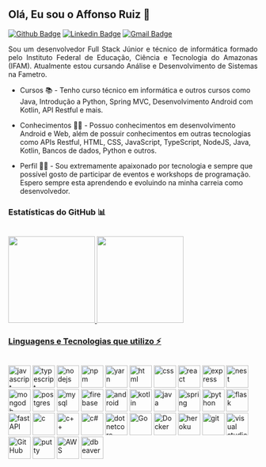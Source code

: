 ## Olá, Eu sou o Affonso Ruiz 👋

[![Github Badge](https://img.shields.io/badge/-RuizHenrique01-black?style=flat-square&logo=Github&logoColor=white&link=https://github.com/RuizHenrique01)](https://github.com/RuizHenrique01)
[![Linkedin Badge](https://img.shields.io/badge/-Affonso%20Henrique%20Ruiz%20Jurema-blue?style=flat-square&logo=Linkedin&logoColor=white&link=https://www.linkedin.com/in/affonso-henrique-ruiz-jurema-b8744b210/)](https://www.linkedin.com/in/affonsoruiz/)
[![Gmail Badge](https://img.shields.io/badge/-affonsohenriqueruiz@gmail.com-d93025?style=flat-square&logo=Gmail&logoColor=white&link=mailto:affonsohenriqueruiz@gmail.com)](mailto:affonsohenriqueruiz@gmail.com)

<p align=justify>
Sou um desenvolvedor Full Stack Júnior e técnico de informática formado pelo Instituto Federal de Educação, Ciência e Tecnologia do Amazonas (IFAM). Atualmente estou cursando Análise e Desenvolvimento de Sistemas na Fametro.

- Cursos :books: - Tenho curso técnico em informática e outros cursos como Java, Introdução a Python, Spring MVC, Desenvolvimento Android com Kotlin, API Restful e mais.
  
- Conhecimentos :man_teacher: - Possuo conhecimentos em desenvolvimento Android e Web, além de possuir conhecimentos em outras tecnologias como APIs Restful, HTML, CSS, JavaScript, TypeScript, NodeJS, Java, Kotlin, Bancos de dados, Python e outros.
  
- Perfil :man_technologist: - Sou extremamente apaixonado por tecnologia e sempre que possível gosto de participar de eventos e workshops de programação. Espero sempre esta aprendendo e evoluindo na minha carreia como desenvolvedor.
</p>

### Estatísticas do GitHub 📊

<br/>

<div>
<a href="https://github.com/RuizHenrique01">
<img height="175em" src="https://github-readme-stats.vercel.app/api?username=RuizHenrique01&show_icons=true&theme=radical&count_private=true&include_all_commits=true">
<img height="175em" src="https://github-readme-stats.vercel.app/api/top-langs/?username=RuizHenrique01&layout=compact&theme=radical&langs_count=10&hide=handlebars">
</div>
  
### Linguagens e Tecnologias que utilizo ⚡
 
 <br/>
   
<div style="display: inline-block;" width:"50%">
  <img height="45" alt="javascript" src="https://cdn.jsdelivr.net/gh/devicons/devicon/icons/javascript/javascript-original.svg" />
  <img height="45" alt="typescript" src="https://cdn.jsdelivr.net/gh/devicons/devicon/icons/typescript/typescript-original.svg" />
  <img height="45" alt="nodejs" src="https://cdn.jsdelivr.net/gh/devicons/devicon/icons/nodejs/nodejs-original.svg" />
  <img height="45" alt="npm" src="https://cdn.jsdelivr.net/gh/devicons/devicon/icons/npm/npm-original-wordmark.svg" />
  <img height="45" alt="yarn" src="https://cdn.jsdelivr.net/gh/devicons/devicon/icons/yarn/yarn-original-wordmark.svg" />
  <img height="45" alt="html" src="https://cdn.jsdelivr.net/gh/devicons/devicon/icons/html5/html5-original-wordmark.svg" />
  <img height="45" alt="css" src="https://cdn.jsdelivr.net/gh/devicons/devicon/icons/css3/css3-original-wordmark.svg" />
  <img height="45" alt="react" src="https://cdn.jsdelivr.net/gh/devicons/devicon/icons/react/react-original-wordmark.svg" />
  <img height="45" alt="express" src="https://cdn.jsdelivr.net/gh/devicons/devicon/icons/express/express-original.svg" />
  <img height="45" alt="nest" src="https://cdn.jsdelivr.net/gh/devicons/devicon@latest/icons/nestjs/nestjs-original.svg" />
  <img height="45" alt="mongodb" src="https://cdn.jsdelivr.net/gh/devicons/devicon/icons/mongodb/mongodb-original-wordmark.svg" />
  <img height="45" alt="postgres" src="https://cdn.jsdelivr.net/gh/devicons/devicon/icons/postgresql/postgresql-original-wordmark.svg" />
  <img height="45" alt="mysql" src="https://cdn.jsdelivr.net/gh/devicons/devicon/icons/mysql/mysql-original-wordmark.svg" />
  <img height="45" alt="firebase" src="https://cdn.jsdelivr.net/gh/devicons/devicon/icons/firebase/firebase-plain-wordmark.svg" />
  <img height="45" alt="android" src="https://cdn.jsdelivr.net/gh/devicons/devicon/icons/android/android-original.svg" />
  <img height="45" alt="kotlin" src="https://cdn.jsdelivr.net/gh/devicons/devicon/icons/kotlin/kotlin-original.svg" />
  <img height="45" alt="java" src="https://cdn.jsdelivr.net/gh/devicons/devicon/icons/java/java-original.svg" />
  <img height="45" alt="spring" src="https://cdn.jsdelivr.net/gh/devicons/devicon/icons/spring/spring-original.svg" />
  <img height="45" alt="python" src="https://cdn.jsdelivr.net/gh/devicons/devicon/icons/python/python-original.svg"/>
  <img height="45" alt="flask" src="https://cdn.jsdelivr.net/gh/devicons/devicon/icons/flask/flask-original.svg" />
  <img height="45" alt="fastAPI" src="https://cdn.jsdelivr.net/gh/devicons/devicon/icons/fastapi/fastapi-original-wordmark.svg" />
  <img height="45" alt="c" src="https://cdn.jsdelivr.net/gh/devicons/devicon/icons/c/c-original.svg" />
  <img height="45" alt="c++" src="https://cdn.jsdelivr.net/gh/devicons/devicon/icons/cplusplus/cplusplus-original.svg" />
  <img height="45" alt="c#" src="https://cdn.jsdelivr.net/gh/devicons/devicon/icons/csharp/csharp-original.svg" />
  <img height="45" alt="dotnetcore" src="https://cdn.jsdelivr.net/gh/devicons/devicon/icons/dotnetcore/dotnetcore-original.svg" /> 
  <img height="45" alt="Go" src="https://cdn.jsdelivr.net/gh/devicons/devicon/icons/go/go-original.svg" />
  <img height="45" alt="Docker" src="https://cdn.jsdelivr.net/gh/devicons/devicon/icons/docker/docker-original-wordmark.svg" />
  <img height="45" alt="heroku" src="https://cdn.jsdelivr.net/gh/devicons/devicon/icons/heroku/heroku-plain-wordmark.svg" />
  <img height="45" alt="git" src="https://cdn.jsdelivr.net/gh/devicons/devicon/icons/git/git-plain.svg" />
  <img height="45" alt="visual studio code" src="https://cdn.jsdelivr.net/gh/devicons/devicon/icons/vscode/vscode-original.svg" />
  <img height="45" alt="GitHub" src="https://cdn.jsdelivr.net/gh/devicons/devicon/icons/github/github-original.svg" />
  <img height="45" alt="putty" src="https://cdn.jsdelivr.net/gh/devicons/devicon/icons/putty/putty-original.svg" />
  <img height="45" alt="AWS" src="https://cdn.jsdelivr.net/gh/devicons/devicon@latest/icons/amazonwebservices/amazonwebservices-original-wordmark.svg" />
  <img height="45" alt="dbeaver" src="https://cdn.jsdelivr.net/gh/devicons/devicon@latest/icons/dbeaver/dbeaver-original.svg" />
  </div>
  
 <br/>
